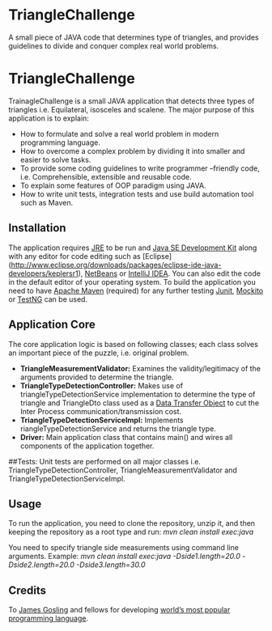 # TriangleChallenge
A small piece of JAVA code that determines type of triangles, and provides guidelines to divide and conquer complex real world problems.

# TriangleChallenge
TrainagleChallenge is a small JAVA application that detects three types of triangles i.e.  Equilateral, isosceles and scalene.  The major purpose of this application is to explain: 

*	How to formulate and solve a real world problem in modern programming language.
*	How to overcome a complex problem by dividing it into smaller and easier to solve tasks. 
*	To provide some coding guidelines to write programmer –friendly code, i.e.  Comprehensible, extensible and reusable code.
*	To explain some features of OOP paradigm using JAVA.
*	How to write unit tests, integration tests and use build automation tool such as Maven. 

## Installation
The application requires [JRE]( http://www.oracle.com/technetwork/java/javase/downloads/jre8-downloads-2133155.html) to be run and [Java SE Development Kit]( http://www.oracle.com/technetwork/java/javase/downloads/index.html) along with any editor for code editing such as [Eclipse] (http://www.eclipse.org/downloads/packages/eclipse-ide-java-developers/keplersr1), [NetBeans]( https://netbeans.org/features/java/) or [IntelliJ IDEA]( https://www.jetbrains.com/idea/). You can also edit the code in the default editor of your operating system.  To build the application you need to have [Apache Maven]( https://maven.apache.org/download.cgi) (required) for any further testing [Junit]( http://junit.org/junit4/), [Mockito]( http://mockito.org/) or [TestNG](http://testng.org/doc/index.html) can be used. 

## Application Core
The core application logic is based on following classes; each class solves an important piece of the puzzle, i.e. original problem.

*	**TriangleMeasurementValidator:** Examines the validity/legitimacy of the arguments provided to determine the triangle.
* **TriangleTypeDetectionController:** Makes use of triangleTypeDetectionService implementation to determine the type of triangle and TriangleDto class used as a [Data Transfer Object](https://en.wikipedia.org/wiki/Data_transfer_object) to cut the Inter Process communication/transmission cost. 
*	**TriangleTypeDetectionServiceImpl:** Implements riangleTypeDetectionService and returns the triangle type.
*	**Driver:**	Main application class that contains main() and wires all components of the application together.

##Tests: 
Unit tests are performed on all major classes i.e. TriangleTypeDetectionController, TriangleMeasurementValidator and TriangleTypeDetectionServiceImpl. 

## Usage
To run the application, you need to clone the repository, unzip it, and then keeping the repository as a root type and run:  *mvn clean install exec:java*

You need to specify triangle side measurements using command line arguments. 
Example:   *mvn clean install exec:java -Dside1.length=20.0 -Dside2.length=20.0 -Dside3.length=30.0*


## Credits 
To [James Gosling]( https://www.linkedin.com/in/jamesgosling) and fellows for developing [world’s most popular programming language](http://www.tiobe.com/tiobe_index). 




